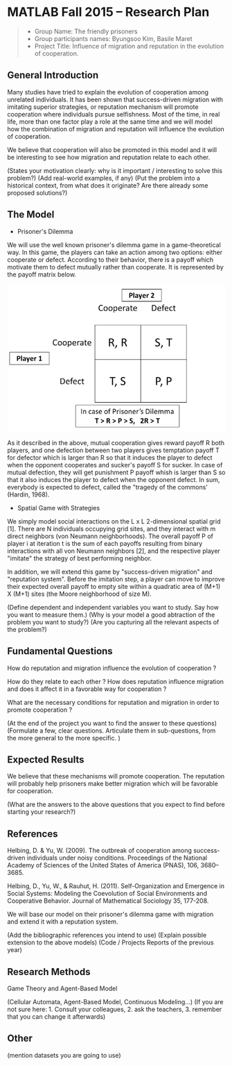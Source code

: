 # MATLAB Fall 2015 – Research Plan

> * Group Name: The friendly prisoners
> * Group participants names: Byungsoo Kim, Basile Maret
> * Project Title: Influence of migration and reputation in the evolution of cooperation.

## General Introduction

Many studies have tried to explain the evolution of cooperation among unrelated individuals. It has been shown that success-driven migration with imitating superior strategies, or reputation mechanism will promote cooperation where individuals pursue selfishness. Most of the time, in real life, more than one factor play a role at the same time and we will model how the combination of migration and reputation will influence the evolution of cooperation.

We believe that cooperation will also be promoted in this model and it will be interesting to see how migration and reputation relate to each other.

(States your motivation clearly: why is it important / interesting to solve this problem?)
(Add real-world examples, if any)
(Put the problem into a historical context, from what does it originate? Are there already some proposed solutions?)

## The Model

- Prisoner's Dilemma

We will use the well known prisoner's dilemma game in a game-theoretical way. In this game, the players can take an action among two options: either cooperate or defect. According to their behavior, there is a payoff which motivate them to defect mutually rather than cooperate. It is represented by the payoff matrix below.

![alt tag](https://github.com/pec0ra/cooperation/blob/master/other/pd_payoff_matrix.png)

As it described in the above, mutual cooperation gives reward payoff R both players, and one defection between two players gives temptation payoff T for defector which is larger than R so that it induces the player to defect when the opponent cooperates and sucker's payoff S for sucker. In case of mutual defection, they will get punishment P payoff whish is larger than S so that it also induces the player to defect when the opponent defect. In sum, everybody is expected to defect, called the "tragedy of the commons' (Hardin, 1968).


- Spatial Game with Strategies

We simply model social interactions on the L x L 2-dimensional spatial grid [1]. There are N individuals occupying grid sites, and they interact with m direct neighbors (von Neumann neighborhoods). The overall payoff P of player i at iteration t is the sum of each payoffs resulting from binary interactions with all von Neumann neighbors [2], and the respective player "imitate" the strategy of best performing neighbor.

In addition, we will extend this game by "success-driven migration" and "reputation system". Before the imitation step, a player can move to improve their expected overall payoff to empty site within a quadratic area of (M+1) X (M+1) sites (the Moore neighborhood of size M). 


(Define dependent and independent variables you want to study. Say how you want to measure them.) (Why is your model a good abtraction of the problem you want to study?) (Are you capturing all the relevant aspects of the problem?)


## Fundamental Questions

How do reputation and migration influence the evolution of cooperation ?

How do they relate to each other ? How does reputation influence migration and does it affect it in a favorable way for cooperation ?

What are the necessary conditions for reputation and migration in order to promote cooperation ?

(At the end of the project you want to find the answer to these questions)
(Formulate a few, clear questions. Articulate them in sub-questions, from the more general to the more specific. )


## Expected Results

We believe that these mechanisms will promote cooperation. The reputation will probably help prisoners make better migration which will be favorable for cooperation.

(What are the answers to the above questions that you expect to find before starting your research?)


## References 

Helbing, D. & Yu, W. (2009). The outbreak of cooperation among success-driven individuals under noisy conditions. Proceedings of the National Academy of Sciences of the United States of America (PNAS), 106, 3680–3685.

Helbing, D., Yu, W., & Rauhut, H. (2011). Self-Organization and Emergence in Social Systems: Modeling the Coevolution of Social Environments and Cooperative Behavior. Journal of Mathematical Sociology 35, 177-208.

We will base our model on their prisoner's dilemma game with migration and extend it with a reputation system.

(Add the bibliographic references you intend to use)
(Explain possible extension to the above models)
(Code / Projects Reports of the previous year)


## Research Methods

Game Theory and Agent-Based Model

(Cellular Automata, Agent-Based Model, Continuous Modeling...) (If you are not sure here: 1. Consult your colleagues, 2. ask the teachers, 3. remember that you can change it afterwards)


## Other

(mention datasets you are going to use)
